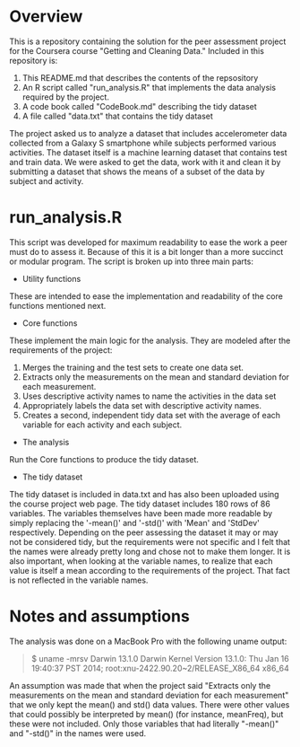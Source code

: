 # Overview
This is a repository containing the solution for the peer assessment project for the Coursera course "Getting and Cleaning Data."  Included in this repository is:

1. This README.md that describes the contents of the repsository
2. An R script called "run_analysis.R" that implements the data analysis required by the project.
3. A code book called "CodeBook.md" describing the tidy dataset
4. A file called "data.txt" that contains the tidy dataset

The project asked us to analyze a dataset that includes accelerometer data collected from a Galaxy S smartphone while subjects performed various activities.  The dataset itself is a machine learning dataset that contains test and train data.  We were asked to get the data, work with it and clean it by submitting a dataset that shows the means of a subset of the data by subject and activity.

# run_analysis.R
This script was developed for maximum readability to ease the work a peer must do to assess it.  Because of this it is a bit longer than a more succinct or modular program.  The script is broken up into three main parts:

* Utility functions

These are intended to ease the implementation and readability of the core functions mentioned next.

* Core functions

These implement the main logic for the analysis.  They are modeled after the requirements of the project:

1. Merges the training and the test sets to create one data set.
2. Extracts only the measurements on the mean and standard deviation for each measurement.
3. Uses descriptive activity names to name the activities in the data set
4. Appropriately labels the data set with descriptive activity names.
5. Creates a second, independent tidy data set with the average of each variable for each activity and each subject.

* The analysis

Run the Core functions to produce the tidy dataset.

* The tidy dataset

The tidy dataset is included in data.txt and has also been uploaded using the course project web page.  The tidy dataset includes 180 rows of 86 variables.  The variables themselves have been made more readable by simply replacing the '-mean()' and '-std()' with 'Mean' and 'StdDev' respectively.  Depending on the peer assessing the dataset it may or may not be considered tidy, but the requirements were not specific and I felt that the names were already pretty long and chose not to make them longer.  It is also important, when looking at the variable names, to realize that each value is itself a mean according to the requirements of the project.  That fact is not reflected in the variable names.

# Notes and assumptions

The analysis was done on a MacBook Pro with the following uname output:

> $ uname -mrsv
> Darwin 13.1.0 Darwin Kernel Version 13.1.0: Thu Jan 16 19:40:37 PST 2014; root:xnu-2422.90.20~2/RELEASE_X86_64 x86_64

An assumption was made that when the project said "Extracts only the measurements on the mean and standard deviation for each measurement" that we only kept the mean() and std() data values.  There were other values that could possibly be interpreted by mean() (for instance, meanFreq), but these were not included.  Only those variables that had literally "-mean()" and "-std()" in the names were used.